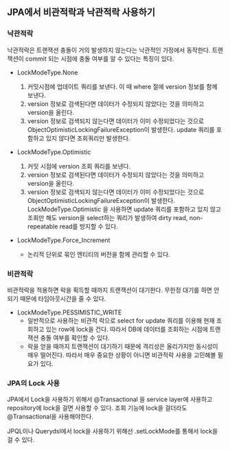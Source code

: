 ## JPA에서 비관적락과 낙관적락 사용하기

### 낙관적락
낙관적락은 트랜잭션 충돌이 거의 발생하지 않는다는 낙관적인 가정에서 동작한다. 트랜잭션이 commit 되는 시점에 충돌 여부를 알 수 있다는 특징이 있다.

- LockModeType.None
    1. 커밋시점에 업데이트 쿼리를 보낸다. 이 때 where 절에 version 정보를 함께 보낸다.
    2. version 정보로 검색된다면 데이터가 수정되지 않았다는 것을 의미하고 version을 올린다.
    3. version 정보로 검색되지 않는다면 데이터가 이미 수정되었다는 것으로 ObjectOptimisticLockingFailureException이 발생한다.
update 쿼리를 포함하고 있지 않다면 조회쿼리만 발생한다.

- LockModeType.Optimistic
    1. 커밋 시점에 version 조회 쿼리를 보낸다. 
    2. version 정보로 검색된다면 데이터가 수정되지 않았다는 것을 의미하고 version을 올린다.
    3. version 정보로 검색되지 않는다면 데이터가 이미 수정되었다는 것으로 ObjectOptimisticLockingFailureException이 발생한다.
LockModeType.Optimistic 을 사용하면 update 쿼리를 포함하고 있지 않고 조회만 해도 version을 select하는 쿼리가 발생하여 dirty read, non-repeatable read를 방지할 수 있다.

- LockModeType.Force_Increment
    - 논리적 단위로 묶인 엔티티의 버전을 함께 관리할 수 있다.

### 비관적락
비관적락을 적용하면 락을 획득할 때까지 트랜잭션이 대기한다. 무한정 대기를 하면 안되기 때문에 타임아웃시간을 줄 수 있다.

- LockModeType.PESSIMISTIC_WRITE
    - 일반적으로 사용하는 비관적 락으로 select for update 쿼리를 이용해 현재 조회하고 있는 row에 lock을 건다. 따라서 DB에 데이터를 조회하는 시점에 트랜잭션 충돌 여부를 확인할 수 있다.
    - 락을 얻을 때까지 트랜잭션이 대기하기 때문에 격리성은 올리가지만 동시성이 매우 떨어진다. 따라서 매우 중요한 상황이 아니면 비관적락 사용을 고민해볼 필요가 있다.

### JPA의 Lock 사용
JPA에서 Lock을 사용하기 위해서 @Transactional 을 service layer에 사용하고 repository에 lock을 걸면 사용할 수 있다. 조회 기능에 lock을 걸더라도 @Transactional을 사용해야한다.

JPQL이나 Querydsl에서 lock을 사용하기 위해선 .setLockMode를 통해서 lock을 걸 수 있다.